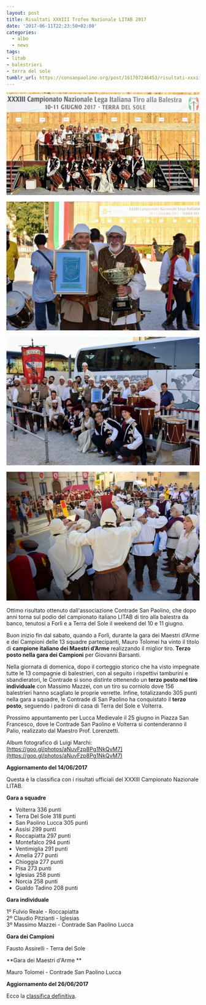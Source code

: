 ```yaml
---
layout: post
title: Risultati XXXIII Trofeo Nazionale LITAB 2017
date: '2017-06-11T22:23:50+02:00'
categories:
  - albo
  - news
tags:
- litab
- balestrieri
- terra del sole
tumblr_url: https://consanpaolino.org/post/161707246453/risultati-xxxiii-campionato-nazionale-litab-2017
---
```


![](/tumblr_files/tumblr_oregnw6D2P1vc0hzqo1_1280.jpg)

![](/tumblr_files/tumblr_oregnw6D2P1vc0hzqo3_r1_1280.jpg)

![](/tumblr_files/tumblr_oregnw6D2P1vc0hzqo4_r1_1280.jpg)

![](/tumblr_files/tumblr_oregnw6D2P1vc0hzqo2_r1_1280.jpg)
  
Ottimo risultato ottenuto dall'associazione Contrade San Paolino, che dopo anni
torna sul podio del campionato italiano LITAB di tiro alla balestra da banco,
tenutosi a Forlì e a Terra del Sole il weekend del 10 e 11 giugno.

Buon inizio fin dal sabato, quando a Forlì, durante la gara dei Maestri d’Arme e
dei Campioni delle 13 squadre partecipanti, Mauro Tolomei ha vinto il titolo di
**campione italiano dei Maestri d’Arme** realizzando il miglior tiro. **Terzo
posto nella gara dei Campioni** per Giovanni Barsanti.

Nella giornata di domenica, dopo il corteggio storico che ha visto impegnate
tutte le 13 compagnie di balestrieri, con al seguito i rispettivi tamburini e
sbandieratori, le Contrade si sono distinte ottenendo un **terzo posto nel tiro
individuale** con Massimo Mazzei, con un tiro su corniolo dove 156 balestrieri
hanno scagliato le proprie verrette. Infine, totalizzando 305 punti nella gara a
squadre, le Contrade di San Paolino ha conquistato il **terzo posto**, seguendo
i padroni di casa di Terra del Sole e Volterra.

Prossimo appuntamento per Lucca Medievale il 25 giugno in Piazza San Francesco,
dove le Contrade San Paolino e Volterra si contenderanno il Palio, realizzato
dal Maestro Prof. Lorenzetti.

Album fotografico di Luigi Marchi: [https://goo.gl/photos/aNuvFzp8Pg1NkQvM7](https://goo.gl/photos/aNuvFzp8Pg1NkQvM7)

**Aggiornamento del 14/06/2017**

Questa è la classifica con i risultati ufficiali del XXXIII Campionato Nazionale LITAB.

**Gara a squadre**

* Volterra 336 punti  
* Terra Del Sole 318 punti  
* San Paolino Lucca 305 punti  
* Assisi 299 punti  
* Roccapiatta 297 punti  
* Montefalco 294 punti  
* Ventimiglia 291 punti  
* Amelia 277 punti  
* Chioggia 277 punti  
* Pisa 273 punti  
* Iglesias 258 punti  
* Norcia 258 punti  
* Gualdo Tadino 208 punti

**Gara individuale**  

1º Fulvio Reale - Roccapiatta  
2º Claudio Pitzianti - Iglesias  
3º Massimo Mazzei - Contrade San Paolino Lucca

**Gara dei Campioni**

Fausto Assirelli - Terra del Sole

**Gara dei Maestri d'Arme **

Mauro Tolomei - Contrade San Paolino Lucca

**Aggiornamento del 26/06/2017**

Ecco la [classifica definitiva](https://drive.google.com/file/d/0B1TCc5GTsJZ1YjZtTTdnd3FYODg/view?usp=sharing).